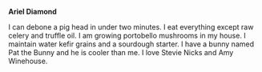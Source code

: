 
<strong>Ariel Diamond</strong><br>

I can debone a pig head in under two minutes. I eat everything except raw celery and truffle oil. I am growing portobello mushrooms in my house. I maintain water kefir grains and a sourdough starter. I have a bunny named Pat the Bunny and he is cooler than me. I love Stevie Nicks and Amy Winehouse. 